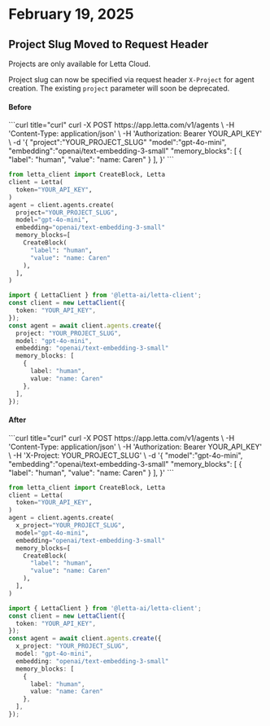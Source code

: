 # February 19, 2025

## Project Slug Moved to Request Header

<Note>
   Projects are only available for Letta Cloud. 
</Note>

Project slug can now be specified via request header `X-Project` for agent creation. The existing `project` parameter will soon be deprecated.

#### Before

<CodeBlocks>
  ```curl title="curl"
  curl -X POST https://app.letta.com/v1/agents \
    -H 'Content-Type: application/json' \
    -H 'Authorization: Bearer YOUR_API_KEY' \
    -d '{
      "project":"YOUR_PROJECT_SLUG"
      "model":"gpt-4o-mini",
      "embedding":"openai/text-embedding-3-small"
      "memory_blocks": [
        {
          "label": "human",
          "value": "name: Caren"
        }
      ],
    }'
  ```

  ```python title="python"
  from letta_client import CreateBlock, Letta
  client = Letta(
    token="YOUR_API_KEY",
  )
  agent = client.agents.create(
    project="YOUR_PROJECT_SLUG",
    model="gpt-4o-mini",
    embedding="openai/text-embedding-3-small"
    memory_blocks=[
      CreateBlock(
        "label": "human",
        "value": "name: Caren"
      ),
    ],
  )
  ```

  ```typescript title="node.js"
  import { LettaClient } from '@letta-ai/letta-client';
  const client = new LettaClient({
    token: "YOUR_API_KEY",
  });
  const agent = await client.agents.create({
    project: "YOUR_PROJECT_SLUG",
    model: "gpt-4o-mini",
    embedding: "openai/text-embedding-3-small"
    memory_blocks: [
      {
        label: "human",
        value: "name: Caren"
      },
    ],
  });
  ```
</CodeBlocks>

#### After

<CodeBlocks>
  ```curl title="curl"
  curl -X POST https://app.letta.com/v1/agents \
    -H 'Content-Type: application/json' \
    -H 'Authorization: Bearer YOUR_API_KEY' \
    -H 'X-Project: YOUR_PROJECT_SLUG' \
    -d '{
      "model":"gpt-4o-mini",
      "embedding":"openai/text-embedding-3-small"
      "memory_blocks": [
        {
          "label": "human",
          "value": "name: Caren"
        }
      ],
    }'
  ```

  ```python title="python"
  from letta_client import CreateBlock, Letta
  client = Letta(
    token="YOUR_API_KEY",
  )
  agent = client.agents.create(
    x_project="YOUR_PROJECT_SLUG",
    model="gpt-4o-mini",
    embedding="openai/text-embedding-3-small"
    memory_blocks=[
      CreateBlock(
        "label": "human",
        "value": "name: Caren"
      ),
    ],
  )
  ```

  ```typescript title="node.js"
  import { LettaClient } from '@letta-ai/letta-client';
  const client = new LettaClient({
    token: "YOUR_API_KEY",
  });
  const agent = await client.agents.create({
    x_project: "YOUR_PROJECT_SLUG",
    model: "gpt-4o-mini",
    embedding: "openai/text-embedding-3-small"
    memory_blocks: [
      {
        label: "human",
        value: "name: Caren"
      },
    ],
  });
  ```
</CodeBlocks>
